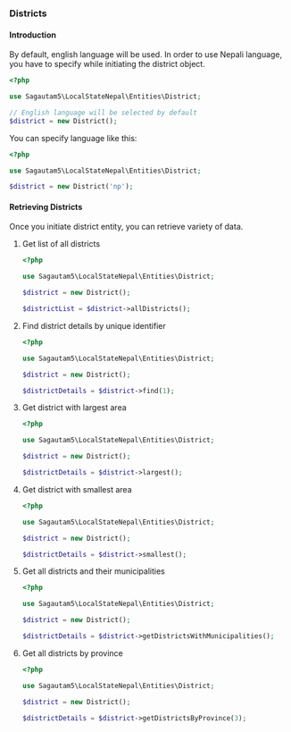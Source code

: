 ### Districts

#### Introduction
By default, english language will be used. In order to use Nepali language, you have to specify while initiating the district object.

```php
<?php

use Sagautam5\LocalStateNepal\Entities\District;

// English language will be selected by default
$district = new District();

```

You can specify language like this:

```php
<?php

use Sagautam5\LocalStateNepal\Entities\District;

$district = new District('np');
```

#### Retrieving Districts

Once you initiate district entity, you can retrieve variety of data.

1. Get list of all districts  
    ```php
    <?php
    
    use Sagautam5\LocalStateNepal\Entities\District;
    
    $district = new District();
    
    $districtList = $district->allDistricts();
    ```

2. Find district details by unique identifier

    ```php
    <?php
    
    use Sagautam5\LocalStateNepal\Entities\District;
    
    $district = new District();
    
    $districtDetails = $district->find(1);
    ```

3. Get district with largest area

    ```php
    <?php
    
    use Sagautam5\LocalStateNepal\Entities\District;
    
    $district = new District();
    
    $districtDetails = $district->largest();
    ```
   
4. Get district with smallest area

    ```php
    <?php
    
    use Sagautam5\LocalStateNepal\Entities\District;
    
    $district = new District();
    
    $districtDetails = $district->smallest();
    ```
   
5. Get all districts and their municipalities

    ```php
    <?php
    
    use Sagautam5\LocalStateNepal\Entities\District;
    
    $district = new District();
    
    $districtDetails = $district->getDistrictsWithMunicipalities();
    ```
6. Get all districts by province

    ```php
    <?php
    
    use Sagautam5\LocalStateNepal\Entities\District;
    
    $district = new District();
    
    $districtDetails = $district->getDistrictsByProvince(3);
    ```